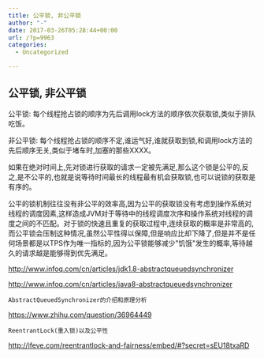 ```yaml
---
title: 公平锁, 非公平锁
author: "-"
date: 2017-03-26T05:28:44+00:00
url: /?p=9963
categories:
  - Uncategorized

---
```

## 公平锁, 非公平锁
公平锁: 每个线程抢占锁的顺序为先后调用lock方法的顺序依次获取锁,类似于排队吃饭。
  
非公平锁: 每个线程抢占锁的顺序不定,谁运气好,谁就获取到锁,和调用lock方法的先后顺序无关,类似于堵车时,加塞的那些XXXX。

如果在绝对时间上,先对锁进行获取的请求一定被先满足,那么这个锁是公平的,反之,是不公平的,也就是说等待时间最长的线程最有机会获取锁,也可以说锁的获取是有序的。
  
公平的锁机制往往没有非公平的效率高,因为公平的获取锁没有考虑到操作系统对线程的调度因素,这样造成JVM对于等待中的线程调度次序和操作系统对线程的调度之间的不匹配。对于锁的快速且重复的获取过程中,连续获取的概率是非常高的,而公平锁会压制这种情况,虽然公平性得以保障,但是响应比却下降了,但是并不是任何场景都是以TPS作为唯一指标的,因为公平锁能够减少"饥饿"发生的概率,等待越久的请求越是能够得到优先满足。

http://www.infoq.com/cn/articles/jdk1.8-abstractqueuedsynchronizer
  
http://www.infoq.com/cn/articles/java8-abstractqueuedsynchronizer


  
    AbstractQueuedSynchronizer的介绍和原理分析
  



  
https://www.zhihu.com/question/36964449


  
    ReentrantLock(重入锁)以及公平性
  


http://ifeve.com/reentrantlock-and-fairness/embed/#?secret=sEU18txaRD